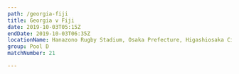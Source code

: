 ```yaml
---
path: /georgia-fiji
title: Georgia v Fiji
date: 2019-10-03T05:15Z
endDate: 2019-10-03T06:35Z
locationName: Hanazono Rugby Stadium, Osaka Prefecture, Higashiosaka City
group: Pool D
matchNumber: 21

---
```


